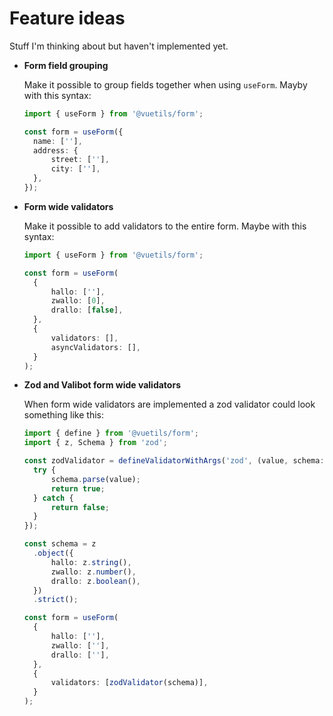 # Feature ideas

Stuff I'm thinking about but haven't implemented yet.

- **Form field grouping**

  Make it possible to group fields together when using `useForm`. Mayby with this syntax:

  ```ts
  import { useForm } from '@vuetils/form';

  const form = useForm({
  	name: [''],
  	address: {
  		street: [''],
  		city: [''],
  	},
  });
  ```

- **Form wide validators**

  Make it possible to add validators to the entire form. Maybe with this syntax:

  ```ts
  import { useForm } from '@vuetils/form';

  const form = useForm(
  	{
  		hallo: [''],
  		zwallo: [0],
  		drallo: [false],
  	},
  	{
  		validators: [],
  		asyncValidators: [],
  	}
  );
  ```

- **Zod and Valibot form wide validators**

  When form wide validators are implemented a zod validator could look something like this:

  ```ts
  import { define } from '@vuetils/form';
  import { z, Schema } from 'zod';

  const zodValidator = defineValidatorWithArgs('zod', (value, schema: Schema) => {
  	try {
  		schema.parse(value);
  		return true;
  	} catch {
  		return false;
  	}
  });

  const schema = z
  	.object({
  		hallo: z.string(),
  		zwallo: z.number(),
  		drallo: z.boolean(),
  	})
  	.strict();

  const form = useForm(
  	{
  		hallo: [''],
  		zwallo: [''],
  		drallo: [''],
  	},
  	{
  		validators: [zodValidator(schema)],
  	}
  );
  ```
